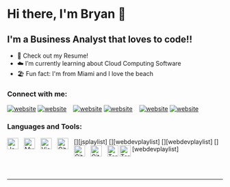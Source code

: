 # Hi there, I'm Bryan 👋 

## I'm a Business Analyst that loves to code!!

- 🔭 Check out my Resume!
- ☁️ I’m currently learning about Cloud Computing Software
- 🏖️ Fun fact: I'm from Miami and I love the beach 

### Connect with me:

[![website](./img/twitter-light.svg)](https://twitter.com/bryanvernon_#gh-light-mode-only)
[![website](./img/twitter-dark.svg)](https://twitter.com/bryanvernon_#gh-dark-mode-only)
&nbsp;&nbsp;
[![website](./img/linkedin-light.svg)](https://www.linkedin.com/in/bryanvernon/#gh-light-mode-only)
[![website](./img/linkedin-dark.svg)](https://www.linkedin.com/in/bryanvernon/#gh-dark-mode-only)
&nbsp;&nbsp;
[![website](./img/instagram-light.svg)](https://www.instagram.com/bryan_vernon/#gh-light-mode-only)
[![website](./img/instagram-dark.svg)](https://www.instagram.com/bryan_vernon/#gh-dark-mode-only)

### Languages and Tools:


[<img align="left" alt="JavaScript" width="26px" src="https://cdn.jsdelivr.net/gh/devicons/devicon/icons/javascript/javascript-original.svg" style="padding-right:10px;" />][jsplaylist]
[<img align="left" alt="MySQL" width="26px" src="https://cdn.jsdelivr.net/gh/devicons/devicon/icons/mysql/mysql-original.svg" style="padding-right:10px;" />][webdevplaylist]
[<img align="left" alt="Visual Studio Code" width="26px" src="https://cdn.jsdelivr.net/gh/devicons/devicon/icons/vscode/vscode-original.svg" style="padding-right:10px;" />][webdevplaylist]
[<img align="left" alt="Git" width="26px" src="https://cdn.jsdelivr.net/gh/devicons/devicon/icons/git/git-original.svg" style="padding-right:10px;" />][webdevplaylist]
[<img align="left" alt="GitHub" width="26px" src="https://user-images.githubusercontent.com/3369400/139447912-e0f43f33-6d9f-45f8-be46-2df5bbc91289.png" style="padding-right:10px;" />](https://www.youtube.com/playlist?list=PLkwxH9e_vrAJ0WbEsFA9W3I1W-g_BTsbt#gh-dark-mode-only)
[<img align="left" alt="GitHub" width="26px" src="https://user-images.githubusercontent.com/3369400/139448065-39a229ba-4b06-434b-bc67-616e2ed80c8f.png" style="padding-right:10px;" />](https://www.youtube.com/playlist?list=PLkwxH9e_vrAJ0WbEsFA9W3I1W-g_BTsbt#gh-light-mode-only)
[<img align="left" alt="Terminal" width="26px" src="./img/terminal-light.svg" />](https://www.youtube.com/playlist?list=PLkwxH9e_vrAJ0WbEsFA9W3I1W-g_BTsbt#gh-light-mode-only)
[<img align="left" alt="Terminal" width="26px" src="./img/terminal-dark.svg" />](https://www.youtube.com/playlist?list=PLkwxH9e_vrAJ0WbEsFA9W3I1W-g_BTsbt#gh-dark-mode-only)

<br />
<br />

---
